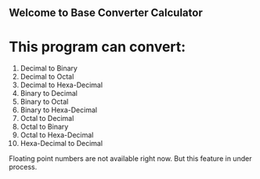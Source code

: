 ## Welcome to Base Converter Calculator
# This program can convert:
1.  Decimal to Binary
2.  Decimal to Octal
3.  Decimal to Hexa-Decimal
4.  Binary to Decimal
5.  Binary to Octal
6.  Binary to Hexa-Decimal
7.  Octal to Decimal
8.  Octal to Binary
9.  Octal to Hexa-Decimal
10. Hexa-Decimal to Decimal

Floating point numbers are not available right now. But this feature in under process.
